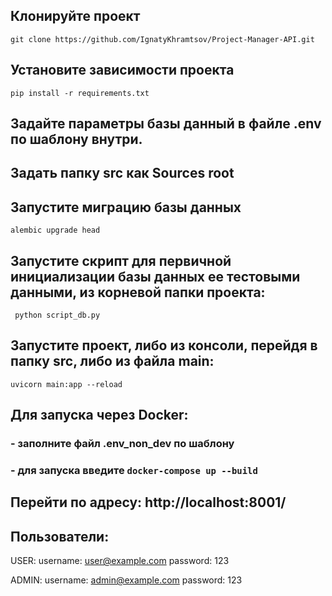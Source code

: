 ## Клонируйте проект
``` git clone https://github.com/IgnatyKhramtsov/Project-Manager-API.git ```

## Установите зависимости проекта
``` pip install -r requirements.txt ```

## Задайте параметры базы данный в файле **.env** по шаблону внутри.

## Задать папку **src** как **Sources root**

## Запустите миграцию базы данных
``` alembic upgrade head ```

## Запустите скрипт для первичной инициализации базы данных ее тестовыми данными, из корневой папки проекта:
``` python script_db.py```


## Запустите проект, либо из консоли, перейдя в папку **src**, либо из файла **main**:
``` uvicorn main:app --reload ```

## Для запуска через Docker:
### - заполните файл **.env_non_dev** по шаблону
### - для запуска введите ``` docker-compose up --build ```

## Перейти по адресу: http://localhost:8001/

## Пользователи:

USER: username: user@example.com
      password: 123

ADMIN: username: admin@example.com
       password: 123